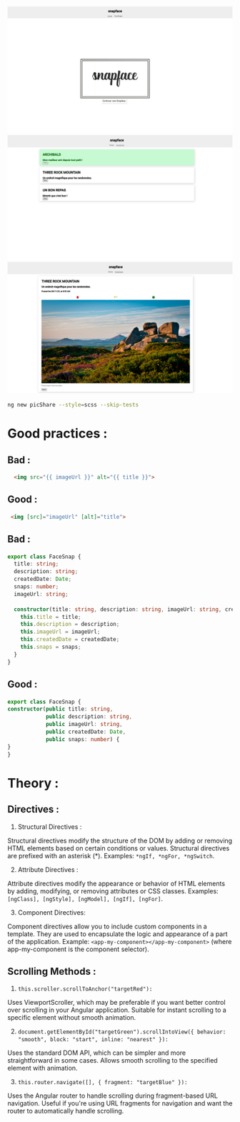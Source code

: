 ![Alt text](src/assets/appScreens/appScreen3.png)
![Alt text](src/assets/appScreens/appScreen2.png)
![Alt text](src/assets/appScreens/appScreen1.png)

```sh
ng new picShare --style=scss --skip-tests

```

# Good practices : 
## Bad :

```html
  <img src="{{ imageUrl }}" alt="{{ title }}">
  ``` 
## Good :
 ```html 
  <img [src]="imageUrl" [alt]="title">
  ```  
## Bad :
```ts
export class FaceSnap {
  title: string;
  description: string;
  createdDate: Date;
  snaps: number;
  imageUrl: string;
  
  constructor(title: string, description: string, imageUrl: string, createdDate: Date, snaps: number) {
    this.title = title;
    this.description = description;
    this.imageUrl = imageUrl;
    this.createdDate = createdDate;
    this.snaps = snaps;
  }
}
```
## Good :
  ```ts
  export class FaceSnap {
  constructor(public title: string,
              public description: string,
              public imageUrl: string,
              public createdDate: Date,
              public snaps: number) {
  }
}
  ```



  # Theory :
  ## Directives :

1. Structural Directives :

Structural directives modify the structure of the DOM by adding or removing HTML elements based on certain conditions or values. Structural directives are prefixed with an asterisk (*).
Examples: `*ngIf, *ngFor, *ngSwitch`.

2. Attribute Directives :

Attribute directives modify the appearance or behavior of HTML elements by adding, modifying, or removing attributes or CSS classes.
Examples: `[ngClass], [ngStyle], [ngModel], [ngIf], [ngFor]`.

3. Component Directives:

Component directives allow you to include custom components in a template. They are used to encapsulate the logic and appearance of a part of the application.
Example: `<app-my-component></app-my-component>` (where app-my-component is the component selector).

## Scrolling Methods :
1. ``` this.scroller.scrollToAnchor("targetRed"): ```

Uses ViewportScroller, which may be preferable if you want better control over scrolling in your Angular application.
Suitable for instant scrolling to a specific element without smooth animation.


2. ``` document.getElementById("targetGreen").scrollIntoView({ behavior: "smooth", block: "start", inline: "nearest" }): ```


Uses the standard DOM API, which can be simpler and more straightforward in some cases.
Allows smooth scrolling to the specified element with animation.

3. ``` this.router.navigate([], { fragment: "targetBlue" }): ```

Uses the Angular router to handle scrolling during fragment-based URL navigation.
Useful if you're using URL fragments for navigation and want the router to automatically handle scrolling.